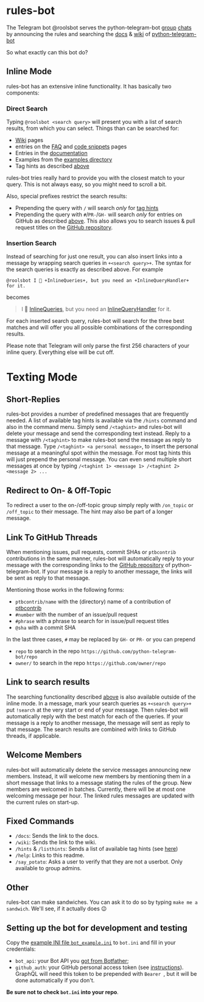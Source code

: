 # rules-bot

The Telegram bot @roolsbot serves the python-telegram-bot [group](https://telegram.me/pythontelegrambotgroup) [chats](https://t.me/pythontelegrambottalk) by announcing the rules and searching the [docs](https://python-telegram-bot.readthedocs.io/) & [wiki](https://github.com/python-telegram-bot/python-telegram-bot/wiki) of [python-telegram-bot](https://python-telegram-bot.org)

So what exactly can this bot do?

## Inline Mode

rules-bot has an extensive inline functionality. It has basically two components:

### Direct Search

Typing `@roolsbot <search query>` will present you with a list of search results, from which you can select. Things than can be searched for:

* [Wiki](https://github.com/python-telegram-bot/python-telegram-bot/wiki) pages
* entries on the [FAQ](https://github.com/python-telegram-bot/python-telegram-bot/wiki/Frequently-Asked-Questions) and [code snippets](https://github.com/python-telegram-bot/python-telegram-bot/wiki/Code-snippets) pages
* Entries in the [documentation](https://python-telegram-bot.readthedocs.io/en/stable/)
* Examples from the [examples directory](https://github.com/python-telegram-bot/python-telegram-bot/tree/master/examples#examples)
* Tag hints as described [above](#short-replies)

rules-bot tries really hard to provide you with the closest match to your query. This is not always easy, so you might need to scroll a bit.

Also, special prefixes restrict the search results:

* Prepending the query with `/` will search *only* for [tag hints](#short-replies)
* Prepending the query with `#`/`PR-`/`GH-` will search *only* for entries on GitHub as described [above](#link-to-github-threads). This also allows you to search issues & pull request titles on the [GitHub repository](https://github.com/python-telegram-bot/python-telegram-bot).

### Insertion Search

Instead of searching for just one result, you can also insert links into a message by wrapping search queries in `+<search query>+`. The syntax for the search queries is exactly as described above. For example

```
@roolsbot I 💙 +InlineQueries+, but you need an +InlineQueryHandler+ for it.
```
becomes

> I 💙 [InlineQueries](https://python-telegram-bot.readthedocs.io/en/stable/telegram.inlinequery.html#telegram.InlineQuery), but you need an [InlineQueryHandler](https://python-telegram-bot.readthedocs.io/en/stable/telegram.ext.inlinequeryhandler.html#telegram.ext.InlineQueryHandler) for it.

For each inserted search query, rules-bot will search for the three best matches and will offer you all possible combinations of the corresponding results.

Please note that Telegram will only parse the first 256 characters of your inline query. Everything else will be cut off.

# Texting Mode

## Short-Replies

rules-bot provides a number of predefined messages that are frequently needed. A list of available tag hints is available via the `/hints` command and also in the command menu. Simply send `/<taghint>` and rules-bot will delete your message and send the corresponding text instead. Reply to a message with `/<taghint>` to make rules-bot send the message as reply to that message. Type `/<taghint> <a personal message>`, to insert the personal message at a meaningful spot within the message. For most tag hints this will just prepend the personal message. You can even send multiple short messages at once by typing `/<taghint 1> <message 1> /<taghint 2> <message 2> ...`

## Redirect to On- & Off-Topic

To redirect a user to the on-/off-topic group simply reply with `/on_topic` or `/off_topic` to their message. The hint may also be part of a longer message.

## Link To GitHub Threads

When mentioning issues, pull requests, commit SHAs or `ptbcontrib` contributions in the same manner, rules-bot will automatically reply to your message with the corresponding links to the [GitHub repository](https://github.com/python-telegram-bot/python-telegram-bot) of python-telegram-bot. If your message is a reply to another message, the links will be sent as reply to that message.

Mentioning those works in the following forms:

* `ptbcontrib/name` with the (directory) name of a contribution of [ptbcontrib](https://github.com/python-telegram-bot/ptbcontrib/tree/main/ptbcontrib)
* `#number` with the number of an issue/pull request
* `#phrase` with a phrase to search for in issue/pull request titles
* `@sha` with a commit SHA

In the last three cases, `#` may be replaced by `GH-` or `PR-` or you can prepend

* `repo` to search in the repo `https://github.com/python-telegram-bot/repo`
* `owner/` to search in the repo `https://github.com/owner/repo`

## Link to search results

The searching functionality described [above](#inline-mode) is also available outside of the inline mode. In a message, mark your search queries as `+<search query>+` put `!search` at the very start or end of your message. Then rules-bot will automatically reply with the best match for each of the queries. If your message is a reply to another message, the message will sent as reply to that message.
The search results are combined with links to GitHub threads, if applicable.

## Welcome Members

rules-bot will automatically delete the service messages announcing new members. Instead, it will welcome new members by mentioning them in a short message that links to a message stating the rules of the group. New members are welcomed in batches. Currently, there will be at most one welcoming message per hour. The linked rules messages are updated with the current rules on start-up.

## Fixed Commands

* `/docs`: Sends the link to the docs.
* `/wiki`: Sends the link to the wiki.
* `/hints` & `/listhints`: Sends a list of available tag hints (see [here](#short-replies))
* `/help`: Links to this readme.
* `/say_potato`: Asks a user to verify that they are not a userbot. Only available to group admins.

## Other

rules-bot can make sandwiches. You can ask it to do so by typing `make me a sandwich`. We'll see, if it actually does 😉

## Setting up the bot for development and testing

Copy the [example INI file `bot_example.ini`](bot_example.ini) to `bot.ini` and fill in your credentials:
- `bot_api`: your Bot API you [got from Botfather](https://core.telegram.org/bots/features#botfather);
- `github_auth`: your GitHub personal access token (see [instructions](https://docs.github.com/en/graphql/guides/forming-calls-with-graphql#authenticating-with-graphql)).
GraphQL will need this token to be prepended with `Bearer `, but it will be done automatically if you don't.

**Be sure not to check `bot.ini` into your repo**. 